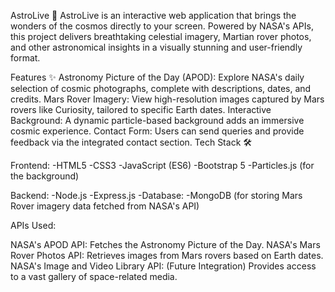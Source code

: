 AstroLive 🌌
AstroLive is an interactive web application that brings the wonders of the cosmos directly to your screen. Powered by NASA's APIs, this project delivers breathtaking celestial imagery, Martian rover photos, and other astronomical insights in a visually stunning and user-friendly format.

Features ✨
Astronomy Picture of the Day (APOD): Explore NASA's daily selection of cosmic photographs, complete with descriptions, dates, and credits.
Mars Rover Imagery: View high-resolution images captured by Mars rovers like Curiosity, tailored to specific Earth dates.
Interactive Background: A dynamic particle-based background adds an immersive cosmic experience.
Contact Form: Users can send queries and provide feedback via the integrated contact section.
Tech Stack 🛠️

Frontend:
-HTML5
-CSS3
-JavaScript (ES6)
-Bootstrap 5
-Particles.js (for the background)

Backend:
-Node.js
-Express.js
-Database:
-MongoDB (for storing Mars Rover imagery data fetched from NASA's API)

APIs Used:

NASA's APOD API: Fetches the Astronomy Picture of the Day.
NASA's Mars Rover Photos API: Retrieves images from Mars rovers based on Earth dates.
NASA's Image and Video Library API: (Future Integration) Provides access to a vast gallery of space-related media.
